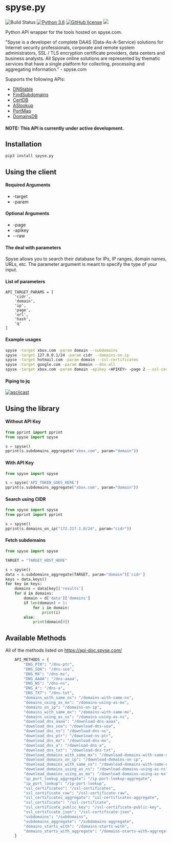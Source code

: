 # spyse.py
![Build Status](https://travis-ci.org/zeropwn/spyse.py.svg?branch=master)
[![Python 3.6](https://img.shields.io/badge/Python-3.6-blue.svg)](https://www.python.org/download/releases/3.0/)
[![GitHub license](https://img.shields.io/github/license/zeropwn/spyse.py.svg)](https://github.com/zeropwn/spyse.py/blob/master/LICENSE)
![](https://i.imgur.com/vpgzWEi.png)

Python API wrapper for the tools hosted on spyse.com.


"Spyse is a developer of complete DAAS (Data-As-A-Service) solutions for Internet security professionals, corporate and remote system administrators, SSL / TLS encryption certificate providers, data centers and business analysts. All Spyse online solutions are represented by thematic services that have a single platform for collecting, processing and aggregating information."
\- spyse.com

Supports the following APIs:
- [DNStable](https://dnstable.com)
- [FindSubdomains](https://findsubdomains.com)
- [CertDB](https://certdb.com)
- [ASlookup](https://aslookup.com)
- [PortMap](https://portmap.com)
- [DomainsDB](https://domainsdb.org)


#### NOTE: This API is currently under active development.

## Installation

```bash
pip3 install spyse.py
```

## Using the client

#### Required Arguments
* -target
* -param

#### Optional Arguments
* -page
* -apikey
* --raw

#### The deal with parameters

Spyse allows you to search their database for IPs, IP ranges, domain names, URLs, etc. The parameter argument is meant to specify the type of your input.

#### List of parameters

```python3
API_TARGET_PARAMS = [
	'cidr',
	'domain',
	'ip',
	'page',
	'url',
	'hash',
	'q'
]
```


#### Example usages

```bash
spyse -target xbox.com -param domain --subdomains
spyse -target 127.0.0.1/24 -param cidr --domains-on-ip
spyse -target hotmail.com -param domain --ssl-certificates
spyse -target google.com -param domain --dns-all
spyse -target xbox.com -param domain -apikey <APIKEY> -page 2 --ssl-certificates --raw
```

#### Piping to jq
[![asciicast](https://asciinema.org/a/253602.svg)](https://asciinema.org/a/253602)

## Using the library

#### Without API Key
```python
from pprint import pprint
from spyse import spyse

s = spyse()
pprint(s.subdomains_aggregate("xbox.com", param="domain"))
```

#### With API Key
```python
from spyse import spyse

s = spyse('API_TOKEN_GOES_HERE')
pprint(s.subdomains_aggregate("xbox.com", param="domain"))
```

#### Search using CIDR
```python
from spyse import spyse
from pprint import pprint

s = spyse()
pprint(s.domains_on_ip("172.217.1.0/24", param="cidr"))
```

#### Fetch subdomains
```python
from spyse import spyse

TARGET = "TARGET_HOST_HERE"

s = spyse()
data = s.subdomains_aggregate(TARGET, param="domain")['cidr']
keys = data.keys()
for key in keys:
	domains = data[key]['results']
	for d in domains:
		domain = d['data']['domains']
		if len(domain) > 1:
			for i in domain:
				print(i)
		else:
			print(domain[0])
```


## Available Methods

All of the methods listed on https://api-doc.spyse.com/

```python
	API_METHODS = {
		"DNS_PTR": "/dns-ptr",
		"DNS_SOA": "/dns-soa",
		"DNS_MX": "/dns-mx",
		"DNS_AAAA": "/dns-aaaa",
		"DNS_NS": "/dns-ns",
		"DNS_A": "/dns-a",
		"DNS_TXT": "/dns-txt",
		"domains_with_same_ns": "/domains-with-same-ns",
		"domains_using_as_mx": "/domains-using-as-mx",
		"domains_on_ip": "/domains-on-ip",
		"domains_with_same_mx": "/domains-with-same-mx",
		"domains_using_as_ns": "/domains-using-as-ns",
		"download_dns_aaaa": "/download-dns-aaaa",
		"download_dns_soa": "/download-dns-soa",
		"download_dns_ns": "/download-dns-ns",
		"download_dns_ptr": "/download-ns-ptr",
		"download_dns_mx": "/download-dns-mx",
		"download_dns_a": "/download-dns-a",
		"download_dns_txt": "/download-dns-txt",
		"download_domains_with_same_mx": "/download-domains-with-same-mx",
		"download_domains_on_ip": "/download-domains-on-ip",
		"download_domains_with_same_ns": "/download-domains-with-same-ns",
		"download_domains_using_as_ns": "/download-domains-using-as-ns",
		"download_domains_using_as_mx": "/download-domains-using-as-mx",
		"ip_port_lookup_aggregate": "/ip-port-lookup-aggregate",
		"ip_port_lookup": "/ip-port-lookup",
		"ssl_certificates": "/ssl-certificates",
		"ssl_certificate_raw": "/ssl-certificate-raw",
		"ssl_certificates_aggregate": "ssl-certificates-aggregate",
		"ssl_certificate": "/ssl-certificate",
		"ssl_certificate_public_key": "/ssl-certificate-public-key",
		"ssl_certificate_json": "/ssl-certificate-json",
		"subdomains": "/subdomains",
		"subdomains_aggregate": "/subdomains-aggregate",
		"domains_starts_with": "/domains-starts-with",
		"domains_starts_with_aggregate": "/domains-starts-with-aggregate"
	}
  ```

